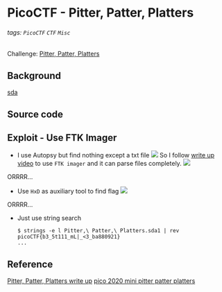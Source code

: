 # PicoCTF - Pitter, Patter, Platters
###### tags: `PicoCTF` `CTF` `Misc`
Challenge: [Pitter, Patter, Platters](https://play.picoctf.org/practice/challenge/87?category=4&page=2)

## Background
[sda](https://blog.gtwang.org/linux/linux-add-format-mount-harddisk/)
## Source code

## Exploit - Use FTK Imager
* I use Autopsy but find nothing except a txt file
![](https://i.imgur.com/7IXjuMn.png)
So I follow [write up video](https://youtu.be/P0wvFs02oKY) to use `FTK imager` and it can parse files completely.
![](https://i.imgur.com/FdC9k3V.png)

ORRRR...

* Use `HxD` as auxiliary tool to find flag
![](https://i.imgur.com/RTIOn1G.png)

ORRRR...

* Just use string search
    ```bash!
    $ strings -e l Pitter,\ Patter,\ Platters.sda1 | rev
    picoCTF{b3_5t111_mL|_<3_ba880921}
    ...
    ```

## Reference
[Pitter, Patter, Platters write up](https://github.com/Dvd848/CTFs/blob/master/2020_picoCTF_Mini/Pitter_Patter_Platters.md)
[pico 2020 mini pitter patter platters](https://youtu.be/P0wvFs02oKY)